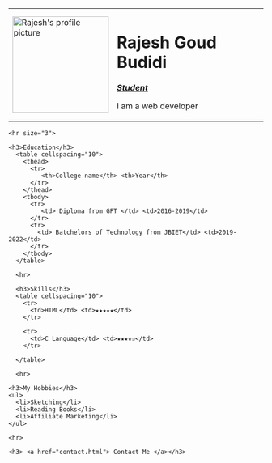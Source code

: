 <!DOCTYPE html>
<html>
  <head>
    <meta charset="utf-8">
    <title>Rajesh Profile</title>
  </head>
  <body>
    <table cellspacing="20">
      <td><img src="Rajesh.png" alt="Rajesh's profile picture"  width="190" height="190"  ></td>
      <td>  <h1>Rajesh Goud Budidi</h1>
        <P> <em><strong> <a href=""> Student </a></strong> </em> </P>
        <p> I am a web developer </p> </td>
    </table>


    <hr size="3">

    <h3>Education</h3>
      <table cellspacing="10">
        <thead>
          <tr>
             <th>College name</th> <th>Year</th>
          </tr>
        </thead>
        <tbody>
          <tr>
             <td> Diploma from GPT </td> <td>2016-2019</td>
          </tr>
          <tr>
            <td> Batchelors of Technology from JBIET</td> <td>2019-2022</td>
          </tr>
        </tbody>
      </table>

      <hr>

      <h3>Skills</h3>
      <table cellspacing="10">
        <tr>
          <td>HTML</td> <td>★★★★★</td>
        </tr>

        <tr>
          <td>C Language</td> <td>★★★★✰</td>
        </tr>

      </table>

      <hr>

    <h3>My Hobbies</h3>
    <ul>
      <li>Sketching</li>
      <li>Reading Books</li>
      <li>Affiliate Marketing</li>
    </ul>

    <hr>

    <h3> <a href="contact.html"> Contact Me </a></h3>

  </body>
</html>
